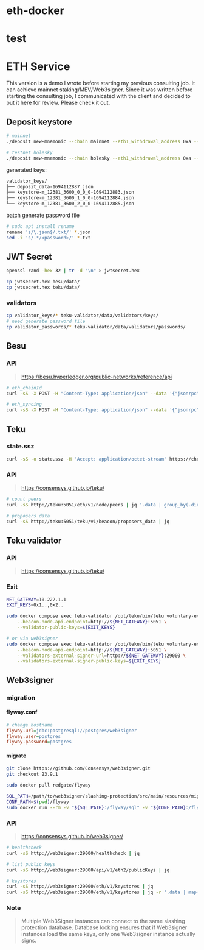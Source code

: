 # eth-docker
# test
# ETH Service

This version is a demo I wrote before starting my previous consulting job. It can achieve mainnet staking/MEV/Web3signer. Since it was written before starting the consulting job, I communicated with the client and decided to put it here for review. Please check it out.

## Deposit keystore

```bash
# mainnet
./deposit new-mnemonic --chain mainnet --eth1_withdrawal_address 0xa --num_validators 10

# testnet holesky
./deposit new-mnemonic --chain holesky --eth1_withdrawal_address 0xa --num_validators 10
```

generated keys:

```bash
validator_keys/
├── deposit_data-1694112887.json
├── keystore-m_12381_3600_0_0_0-1694112883.json
├── keystore-m_12381_3600_1_0_0-1694112884.json
└── keystore-m_12381_3600_2_0_0-1694112885.json
```

batch generate password file

```bash
# sudo apt install rename
rename 's/\.json$/.txt/' *.json
sed -i 's/.*/<password>/' *.txt
```

## JWT Secret

```bash
openssl rand -hex 32 | tr -d "\n" > jwtsecret.hex

cp jwtsecret.hex besu/data/
cp jwtsecret.hex teku/data/
```

### validators

```bash
cp validator_keys/* teku-validator/data/validators/keys/
# need generate password file
cp validator_passwords/* teku-validator/data/validators/passwords/
```

## Besu

### API

> https://besu.hyperledger.org/public-networks/reference/api

```bash
# eth_chainId
curl -sS -X POST -H "Content-Type: application/json" --data '{"jsonrpc":"2.0","method":"eth_chainId","params":[],"id":1}' host:8545 | jq

# eth_syncing
curl -sS -X POST -H "Content-Type: application/json" --data '{"jsonrpc":"2.0","method":"eth_syncing","params":[],"id":1}' host:8545 | jq
```

## Teku

### state.ssz

```bash
curl -sS -o state.ssz -H 'Accept: application/octet-stream' https://checkpoint-sync.holesky.ethpandaops.io/eth/v2/debug/beacon/states/finalized
```

### API

> https://consensys.github.io/teku/

```bash
# count peers
curl -sS http://teku:5051/eth/v1/node/peers | jq '.data | group_by(.direction)[] | {direction: .[0].direction, count: length}' | jq

# proposers data
curl -sS http://teku:5051/teku/v1/beacon/proposers_data | jq
```

## Teku validator

### API

> https://consensys.github.io/teku/

### Exit

```bash
NET_GATEWAY=10.222.1.1
EXIT_KEYS=0x1..,0x2..

sudo docker compose exec teku-validator /opt/teku/bin/teku voluntary-exit \
    --beacon-node-api-endpoint=http://${NET_GATEWAY}:5051 \
    --validator-public-keys=${EXIT_KEYS}

# or via web3signer
sudo docker compose exec teku-validator /opt/teku/bin/teku voluntary-exit \
    --beacon-node-api-endpoint=http://${NET_GATEWAY}:5051 \
    --validators-external-signer-url=http://${NET_GATEWAY}:29000 \
    --validators-external-signer-public-keys=${EXIT_KEYS}
```

## Web3signer

### migration

#### flyway.conf

```ini
# change hostname
flyway.url=jdbc:postgresql://postgres/web3signer
flyway.user=postgres
flyway.password=postgres
```

#### migrate

```bash
git clone https://github.com/Consensys/web3signer.git
git checkout 23.9.1

sudo docker pull redgate/flyway

SQL_PATH=/path/to/web3signer/slashing-protection/src/main/resources/migrations/postgresql
CONF_PATH=$(pwd)/flyway
sudo docker run --rm -v "${SQL_PATH}:/flyway/sql" -v "${CONF_PATH}:/flyway/conf" redgate/flyway migrate
```

### API

> https://consensys.github.io/web3signer/

```bash
# healthcheck
curl -sS http://web3signer:29000/healthcheck | jq

# list public keys
curl -sS http://web3signer:29000/api/v1/eth2/publicKeys | jq

# keystores
curl -sS http://web3signer:29000/eth/v1/keystores | jq
curl -sS http://web3signer:29000/eth/v1/keystores | jq -r '.data | map(.validating_pubkey) | join(",")'
```

### Note

> Multiple Web3Signer instances can connect to the same slashing protection database. Database locking ensures that if Web3signer instances load the same keys, only one Web3signer instance actually signs.
